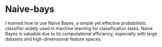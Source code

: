 # Naive-bays
I learned how to use Naive Bayes, a simple yet effective probabilistic classifier widely used in machine learning for classification tasks. Naive Bayes is valuable due to its computational efficiency, especially with large datasets and high-dimensional feature spaces.
